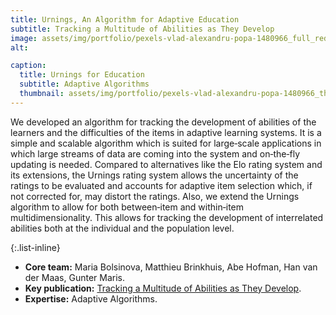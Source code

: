 ```yaml
---
title: Urnings, An Algorithm for Adaptive Education
subtitle: Tracking a Multitude of Abilities as They Develop
image: assets/img/portfolio/pexels-vlad-alexandru-popa-1480966_full_reduced.jpg
alt:

caption:
  title: Urnings for Education
  subtitle: Adaptive Algorithms
  thumbnail: assets/img/portfolio/pexels-vlad-alexandru-popa-1480966_thumbnail_reduced.jpg
---
```


We developed an algorithm for tracking the development of abilities of the learners and the difficulties of the items in adaptive learning systems. It is a simple and scalable algorithm which is suited for large‐scale applications in which large streams of data are coming into the system and on‐the‐fly updating is needed. Compared to alternatives like the Elo rating system and its extensions, the Urnings rating system allows the uncertainty of the ratings to be evaluated and accounts for adaptive item selection which, if not corrected for, may distort the ratings. Also, we extend the Urnings algorithm to allow for both between‐item and within‐item multidimensionality. This allows for tracking the development of interrelated abilities both at the individual and the population level.

{:.list-inline}
- **Core team:** Maria Bolsinova, Matthieu Brinkhuis, Abe Hofman, Han van der Maas, Gunter Maris.
- **Key publication:** [Tracking a Multitude of Abilities as They Develop](https://doi.org/10.1111/bmsp.12276).
- **Expertise:** Adaptive Algorithms.
